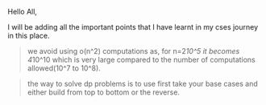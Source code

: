 Hello All,

  I will be adding all the important points that I have learnt in my cses journey in this place. 

  >we avoid using o(n^2) computations as, for n=2*10^5 it becomes 4*10^10 which is very large compared to the number of computations allowed(10^7 to 10^8).
  
  >the way to solve dp problems is to use first take your base cases and either build from top to bottom or the reverse. 
